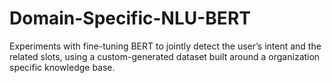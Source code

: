 # Domain-Specific-NLU-BERT
 Experiments with fine-tuning BERT to jointly detect the user’s intent and the related slots, using a custom-generated dataset built around a organization specific knowledge base.
